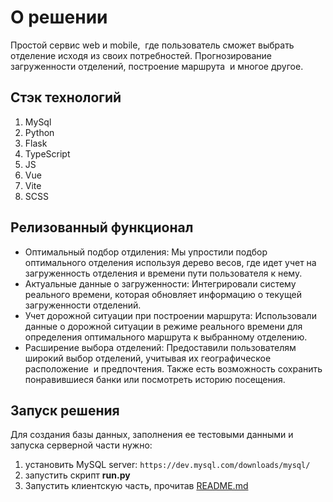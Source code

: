 # О решении
Простой сервис web и mobile,  где пользователь сможет выбрать отделение 
исходя из своих потребностей. Прогнозирование загруженности отделений, 
построение маршрута  и многое другое.

## Стэк технологий

1. MySql
2. Python
3. Flask
4. TypeScript
5. JS
6. Vue
7. Vite
8. SCSS

## Релизованный функционал
* Оптимальный подбор отдиления:
Мы упростили подбор оптимального отделения используя дерево весов, где идет учет на загруженность отделения и времени пути пользователя к нему.
* Актуальные данные о загруженности: Интегрировали систему реального времени, которая обновляет информацию о текущей загруженности отделений.
* Учет дорожной ситуации при построении маршрута: Использовали данные о дорожной ситуации в режиме реального времени для определения оптимального маршрута к выбранному отделению.
* Расширение выбора отделений: Предоставили пользователям широкий выбор отделений, учитывая их географическое расположение  и предпочтения. Также есть возможность сохранить понравившиеся банки или посмотреть историю посещения.

## Запуск решения

Для создания базы данных, заполнения ее тестовыми данными и запуска серверной части нужно: 
1. установить MySQL server: `https://dev.mysql.com/downloads/mysql/`
2. запустить скрипт **run.py**
3. Запустить клиентскую часть, прочитав [README.md](https://github.com/aposum23/b020092d98337ba0b8a000aff60eaff35b33003425ccd43c144dfad3afcd162d/blob/main/vtb_frontend/README.md)





